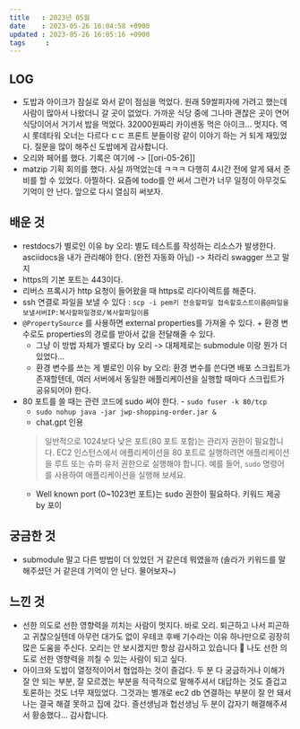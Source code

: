 ```yaml
---
title   : 2023년 05월 
date    : 2023-05-26 16:04:58 +0900
updated : 2023-05-26 16:05:16 +0900
tags     : 
---
```


## LOG
- 도밥과 아이크가 잠실로 와서 같이 점심을 먹었다. 원래 59쌀피자에 가려고 했는데 사람이 많아서 나왔더니 갈 곳이 없었다. 가까운 식당 중에 그나마 괜찮은 곳이 연어식당이어서 거기서 밥을 먹었다. 32000원짜리 카이센동 먹은 아이크... 멋지다. 역시 롯데타워 오너는 다르다 ㄷㄷ 프론트 분들이랑 같이 이야기 하는 거 되게 재밌었다. 질문을 많이 해주신 도밥에게 감사합니다.
- 오리와 페어를 했다. 기록은 여기에 -> [[ori-05-26]] 
- matzip 기획 회의를 했다. 사실 까먹었는데 ㅋㅋㅋ 다행히 4시간 전에 알게 돼서 준비를 할 수 있었다. 아찔하다. 요즘에 todo를 안 써서 그런가 너무 일정이 아무것도 기억이 안 난다. 앞으로 다시 열심히 써보자.

## 배운 것
- restdocs가 별로인 이유 by 오리: 별도 테스트를 작성하는 리소스가 발생한다. asciidocs을 내가 관리해야 한다. (완전 자동화 아님) -> 차라리 swagger 쓰고 말지
- https의 기본 포트는 443이다.
- 리버스 프록시가 http 요청이 들어왔을 때 https로 리다이렉트를 해준다.
- ssh 연결로 파일을 보낼 수 있다 : `scp -i pem키 전송할파일 접속할호스트이름@파일을보낼서버IP:복사할파일경로/복사할파일이름`
- `@PropertySource` 를 사용하면 external properties를 가져올 수 있다. + 환경 변수로도 properties의 경로를 받아서 값을 전달해줄 수 있다.
	- 그냥 이 방법 자체가 별로다 by 오리 -> 대체제로는 submodule 이랑 뭔가 더 있었다...
	- 환경 변수를 쓰는 게 별로인 이유 by 오리: 환경 변수를 쓴다면 배포 스크립트가 존재할텐데, 여러 서버에서 동일한 애플리케이션을 실행할 때마다 스크립트가 공유되어야 한다. 
- 80 포트를 쓸 때는 관련 코드에 sudo 써야 한다.
		- `sudo fuser -k 80/tcp`
	- `sudo nohup java -jar jwp-shopping-order.jar &`
	- chat.gpt 인용
	> 일반적으로 1024보다 낮은 포트(80 포트 포함)는 관리자 권한이 필요합니다. EC2 인스턴스에서 애플리케이션을 80 포트로 실행하려면 애플리케이션을 루트 또는 슈퍼 유저 권한으로 실행해야 합니다. 예를 들어, `sudo` 명령어를 사용하여 애플리케이션을 실행해 보세요.
	- Well known port (0~1023번 포트)는 sudo 권한이 필요하다. 키워드 제공 by 포이

## 궁금한 것
- submodule 말고 다른 방법이 더 있었던 거 같은데 뭐였을까 (솔라가 키워드를 말해주셨던 거 같은데 기억이 안 난다. 물어보자~)

## 느낀 것
- 선한 의도로 선한 영향력을 끼치는 사람이 멋지다. 바로 오리. 퇴근하고 나서 피곤하고 귀찮으실텐데 아무런 대가도 없이 우테코 후배 기수라는 이유 하나만으로 굉장히 많은 도움을 주신다. 오리는 안 보시겠지만 항상 감사하고 있습니다 🚀 나도 선한 의도로 선한 영향력을 끼칠 수 있는 사람이 되고 싶다.
- 아이크와 도밥이 열정적이어서 협업하는 것이 즐겁다. 두 분 다 궁금하거나 이해가 잘 안 되는 부분, 잘 모르겠는 부분을 적극적으로 말해주셔서 대답하는 것도 즐겁고 토론하는 것도 너무 재밌었다. 그것과는 별개로 ec2 db 연결하는 부분이 잘 안 돼서 나는 결국 해결 못하고 집에 갔다. 즐선생님과 헙선생님 두 분이 갑자기 해결해주셔서 황송했다... 감사합니다.